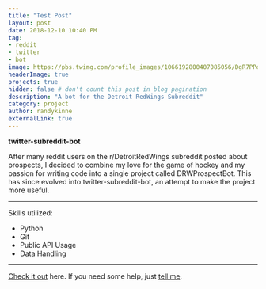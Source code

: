 ```yaml
---
title: "Test Post"
layout: post
date: 2018-12-10 10:40 PM
tag:
- reddit
- twitter
- bot
image: https://pbs.twimg.com/profile_images/1066192800407085056/DgR7PPoS_400x400.jpg
headerImage: true
projects: true
hidden: false # don't count this post in blog pagination
description: "A bot for the Detroit RedWings Subreddit"
category: project
author: randykinne
externalLink: true
---
```



 **twitter-subreddit-bot**

After many reddit users on the r/DetroitRedWings subreddit posted about prospects, I decided to combine my love for the game of hockey and my passion for writing code into a single project called DRWProspectBot. This has since evolved into twitter-subreddit-bot, an attempt to make the project more useful.

---

Skills utilized:

- Python
- Git
- Public API Usage
- Data Handling

---

[Check it out](http://github.com/randykinne/twitter-subreddit-bot) here.
If you need some help, just [tell me](http://github.com/randykinne/twitter-subreddit-bot/issues).
